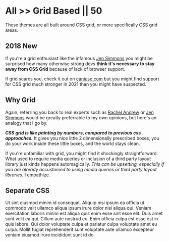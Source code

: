 # All >> Grid Based || 50

These themes are all built around CSS grid, or more specifically CSS grid areas.

## 2018 New

If you're a grid enthusiast like the infamous [Jen Simmons](https://en.wikipedia.org/wiki/Jen_Simmons) you might be surprised how many otherwise strong devs **think it's necessary to stay away from CSS Grid** because of lack of browser support.

If grid scares you, check it out on [caniuse.com](https://caniuse.com/?search=grid) but you might find support for CSS grid much stronger in 2021 than you might have suspected.

## Why Grid

Again, referring you back to real experts such as [Rachel Andrew](https://www.smashingmagazine.com/understanding-css-grid-template-areas/) or [Jen Simmons](https://labs.jensimmons.com/) would be greatly preferrable to my own opinions, but here's an analogy that I go by.

_**CSS grid is like painting by numbers, compared to previous css approaches.**_ It gives you nice little 2 dimensionally prescribed boxes, you do your work inside these little boxes, and the world stays clean.

If you're unfamiliar with grid, you might find it shockingly straightforward. What used to require media queries or inclusion of a third party layout library just kinda happens automagically. _This can be upsetting, especially if you are already accustomed to using media queries or third party layout libraries._ I empathize.

## Separate CSS

Ut sint eiusmod minim id consequat. Aliquip nisi ipsum ea officia ut commodo velit ullamco aliqua ipsum irure dolor nisi aliqua qui. Veniam exercitation laboris minim est aliqua quis enim esse sint esse elit. Duis amet sunt velit ea qui. Cillum aute nostrud eu. Enim officia culpa est esse est in quis labore. Qui dolor voluptate culpa et pariatur culpa voluptate amet eu culpa. Mollit fugiat reprehenderit sunt voluptate aute ullamco excepteur veniam eiusmod irure incididunt sunt id do.